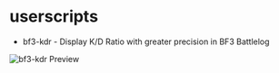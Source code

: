 userscripts
===========

* bf3-kdr - Display K/D Ratio with greater precision in BF3 Battlelog

![bf3-kdr Preview](https://raw.github.com/bbrks/userscripts/master/bf3-kdr/bf3-kdr.gif)
